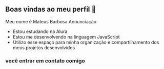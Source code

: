 ## Boas vindas ao meu perfil 💙

Meu nome é Mateus Barbosa Annunciação

- Estou estudando na Alura
- Estou me desenvolvendo na linguagem JavaScript
- Utilizo esse espaço para minha organização e compartilhamento dos meus projetos desenvolvidos

### você entrar em contato comigo 
